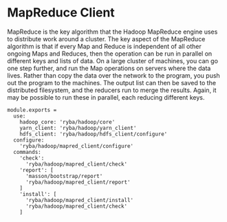 
# MapReduce Client

MapReduce is the key algorithm that the Hadoop MapReduce engine uses to distribute work around a cluster.
The key aspect of the MapReduce algorithm is that if every Map and Reduce is independent of all other ongoing Maps and Reduces,
then the operation can be run in parallel on different keys and lists of data. On a large cluster of machines, you can go one step further, and run the Map operations on servers where the data lives.
Rather than copy the data over the network to the program, you push out the program to the machines.
The output list can then be saved to the distributed filesystem, and the reducers run to merge the results. Again, it may be possible to run these in parallel, each reducing different keys.

    module.exports =
      use:
        hadoop_core: 'ryba/hadoop/core'
        yarn_client: 'ryba/hadoop/yarn_client'
        hdfs_client: 'ryba/hadoop/hdfs_client/configure'
      configure:
        'ryba/hadoop/mapred_client/configure'
      commands:
        'check':
          'ryba/hadoop/mapred_client/check'
        'report': [
          'masson/bootstrap/report'
          'ryba/hadoop/mapred_client/report'
        ]
        'install': [
          'ryba/hadoop/mapred_client/install'
          'ryba/hadoop/mapred_client/check'
        ]
